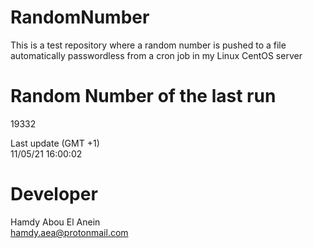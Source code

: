 # RandomNumber    
This is a test repository where a random number is pushed to a file automatically passwordless from a cron job in my Linux CentOS server    
# Random Number of the last run   
19332
      
Last update (GMT +1)    
11/05/21 16:00:02
# Developer    
Hamdy Abou El Anein   
hamdy.aea@protonmail.com
